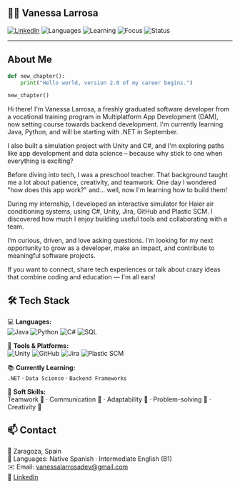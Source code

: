 
## 👩‍💻 Vanessa Larrosa

[![LinkedIn](https://img.shields.io/badge/LinkedIn-vanessa--larrosa--vilar-%237bbdd3?style=flat&logo=linkedin&logoColor=white)](https://www.linkedin.com/in/vanessa-larrosa-vilar/)
![Languages](https://img.shields.io/badge/Languages-Spanish%20%7C%20English-%23cda4de?style=flat&logo=google-translate&logoColor=white)
![Learning](https://img.shields.io/badge/Learning-.NET%20%7C%20Data%20Science-%237bbdd3?style=flat&logo=book&logoColor=white)
![Focus](https://img.shields.io/badge/Focus-Backend%20Development-%23cda4de?style=flat&logo=code&logoColor=white)
![Status](https://img.shields.io/badge/Status-Open%20to%20Opportunities-%237bbdd3?style=flat&logo=rocket&logoColor=white)

---

## About Me 

```python
def new_chapter():
    print("Hello world, version 2.0 of my career begins.")

new_chapter()
```
Hi there! I'm Vanessa Larrosa, a freshly graduated software developer from a vocational training program in Multiplatform App Development (DAM), now setting course towards backend development. I'm currently learning Java, Python, and will be starting with .NET in September.

I also built a simulation project with Unity and C#, and I'm exploring paths like app development and data science – because why stick to one when everything is exciting?

Before diving into tech, I was a preschool teacher. That background taught me a lot about patience, creativity, and teamwork. One day I wondered "how does this app work?" and… well, now I'm learning how to build them!

During my internship, I developed an interactive simulator for Haier air conditioning systems, using C#, Unity, Jira, GitHub and Plastic SCM. I discovered how much I enjoy building useful tools and collaborating with a team.

I’m curious, driven, and love asking questions. I'm looking for my next opportunity to grow as a developer, make an impact, and contribute to meaningful software projects.

If you want to connect, share tech experiences or talk about crazy ideas that combine coding and education — I'm all ears!


## 🛠️ Tech Stack

💻 **Languages:**  
![Java](https://img.shields.io/badge/Java-ED8B00?style=flat&logo=java&logoColor=white) ![Python](https://img.shields.io/badge/Python-3776AB?style=flat&logo=python&logoColor=white) ![C#](https://img.shields.io/badge/C%23-239120?style=flat&logo=c-sharp&logoColor=white) ![SQL](https://img.shields.io/badge/SQL-4479A1?style=flat&logo=Microsoft-SQL-Server&logoColor=white)

🧰 **Tools & Platforms:**  
![Unity](https://img.shields.io/badge/Unity-000000?style=flat&logo=unity&logoColor=white) ![GitHub](https://img.shields.io/badge/GitHub-181717?style=flat&logo=github&logoColor=white) ![Jira](https://img.shields.io/badge/Jira-0052CC?style=flat&logo=jira&logoColor=white) ![Plastic SCM](https://img.shields.io/badge/Plastic%20SCM-007ACC?style=flat&logo=plastic-scm&logoColor=white)

📚 **Currently Learning:**  
`.NET` · `Data Science` · `Backend Frameworks`

🌟 **Soft Skills:**  
Teamwork 🤝 · Communication 💬 · Adaptability 🔄 · Problem-solving 🧩 · Creativity 🎨

## 📫 Contact

📍 Zaragoza, Spain  
💬 Languages: Native Spanish · Intermediate English (B1)  
✉️ Email: vanessalarrosadev@gmail.com  
🔗 [LinkedIn](https://www.linkedin.com/in/vanessa-larrosa-vilar/)
